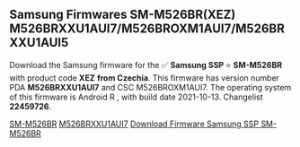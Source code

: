 <h2>Samsung Firmwares SM-M526BR(XEZ) M526BRXXU1AUI7/M526BROXM1AUI7/M526BRXXU1AUI5</h2>
Download the Samsung firmware for the ✅ <strong>Samsung SSP </strong> ⭐ <strong>SM-M526BR</strong> with product code <strong>XEZ</strong> <strong> from Czechia</strong>. This firmware has version number PDA <strong>M526BRXXU1AUI7</strong> and CSC M526BROXM1AUI7. The operating system of this firmware is Android R , with build date 2021-10-13. Changelist <strong>22459726</strong>.


[SM-M526BR](https://samfirm.shop/samsung/model/SM-M526BR)
[M526BRXXU1AUI7](https://samfirm.shop/samsung/pda/M526BRXXU1AUI7)
[Download Firmware Samsung SSP SM-M526BR](https://samfirm.shop/samsung/firmware/475468)
